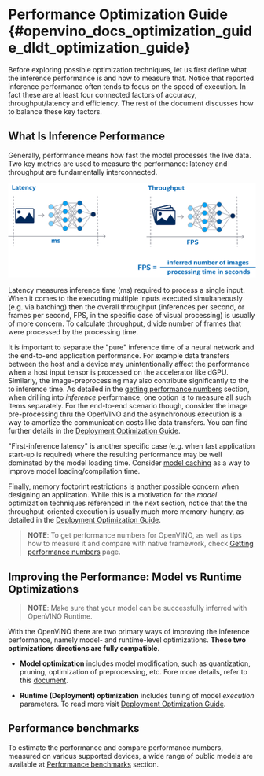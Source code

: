 # Performance Optimization Guide {#openvino_docs_optimization_guide_dldt_optimization_guide}
Before exploring possible optimization techniques, let us first define what the inference performance is and how to measure that.
Notice that reported inference performance often tends to focus on the speed of execution. 
In fact these are at least four connected factors of accuracy, throughput/latency and efficiency. The rest of the document discusses how to balance these key factors. 


## What Is Inference Performance
Generally, performance means how fast the model processes the live data. Two key metrics are used to measure the performance: latency and throughput are fundamentally interconnected. 

![](../img/LATENCY_VS_THROUGHPUT.svg)

Latency measures inference time (ms) required to process a single input. When it comes to the executing multiple inputs executed simultaneously (e.g. via batching) then the overall throughput (inferences per second, or frames per second, FPS, in the specific case of visual processing) is usually of more concern.
To calculate throughput, divide number of frames that were processed by the processing time.

It is important to separate the "pure" inference time of a neural network and the end-to-end application performance. For example data transfers between the host and a device may unintentionally affect the performance when a host input tensor is processed on the accelerator like dGPU. Similarly, the image-preprocessing may also contribute significantly to the to inference time. As detailed in the [getting performance numbers](../MO_DG/prepare_model/Getting_performance_numbers.md) section, when drilling into _inference_ performance, one option is to measure all such items separately. 
For the end-to-end scenario though, consider the image pre-processing thru the OpenVINO and the asynchronous execution is a way to amortize the communication costs like data transfers. You can find further details in the [Deployment Optimization Guide](../optimization_guide/dldt_deployment_optimization_guide.md).

"First-inference latency" is another specific case (e.g. when fast application start-up is required) where the resulting performance may be well dominated by the model loading time. Consider [model caching](../OV_Runtime_UG/Model_caching_overview.md) as a way to improve model loading/compilation time.

Finally, memory footprint restrictions is another possible concern when designing an application. While this is a motivation for the _model_ optimization techniques referenced in the next section, notice that the the throughput-oriented execution is usually much more memory-hungry, as detailed in the [Deployment Optimization Guide](../optimization_guide/dldt_deployment_optimization_guide.md). 


> **NOTE**: To get performance numbers for OpenVINO, as well as tips how to measure it and compare with native framework, check [Getting performance numbers](../MO_DG/prepare_model/Getting_performance_numbers.md) page.
 
## Improving the Performance: Model vs Runtime Optimizations 

> **NOTE**: Make sure that your model can be successfully inferred with OpenVINO Runtime. 

With the OpenVINO there are two primary ways of improving the inference performance, namely model- and runtime-level optimizations. **These two optimizations directions are fully compatible**. 

- **Model optimization** includes model modification, such as quantization, pruning, optimization of preprocessing, etc. Fore more details, refer to this [document](./model_optimization_guide.md).

- **Runtime (Deployment) optimization**  includes tuning of model _execution_ parameters. To read more visit [Deployment Optimization Guide](../optimization_guide/dldt_deployment_optimization_guide.md).

## Performance benchmarks
To estimate the performance and compare performance numbers, measured on various supported devices, a wide range of public models are available at [Performance benchmarks](../benchmarks/performance_benchmarks.md) section.
